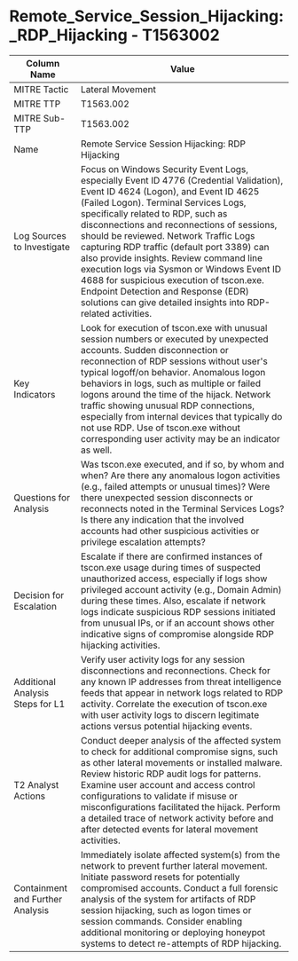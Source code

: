 # Remote_Service_Session_Hijacking:_RDP_Hijacking - T1563002

| Column Name | Value |
|-------------|-------|
| MITRE Tactic | Lateral Movement |
| MITRE TTP | T1563.002 |
| MITRE Sub-TTP | T1563.002 |
| Name | Remote Service Session Hijacking: RDP Hijacking |
| Log Sources to Investigate | Focus on Windows Security Event Logs, especially Event ID 4776 (Credential Validation), Event ID 4624 (Logon), and Event ID 4625 (Failed Logon). Terminal Services Logs, specifically related to RDP, such as disconnections and reconnections of sessions, should be reviewed. Network Traffic Logs capturing RDP traffic (default port 3389) can also provide insights. Review command line execution logs via Sysmon or Windows Event ID 4688 for suspicious execution of tscon.exe. Endpoint Detection and Response (EDR) solutions can give detailed insights into RDP-related activities. |
| Key Indicators | Look for execution of tscon.exe with unusual session numbers or executed by unexpected accounts. Sudden disconnection or reconnection of RDP sessions without user's typical logoff/on behavior. Anomalous logon behaviors in logs, such as multiple or failed logons around the time of the hijack. Network traffic showing unusual RDP connections, especially from internal devices that typically do not use RDP. Use of tscon.exe without corresponding user activity may be an indicator as well. |
| Questions for Analysis | Was tscon.exe executed, and if so, by whom and when? Are there any anomalous logon activities (e.g., failed attempts or unusual times)? Were there unexpected session disconnects or reconnects noted in the Terminal Services Logs? Is there any indication that the involved accounts had other suspicious activities or privilege escalation attempts? |
| Decision for Escalation | Escalate if there are confirmed instances of tscon.exe usage during times of suspected unauthorized access, especially if logs show privileged account activity (e.g., Domain Admin) during these times. Also, escalate if network logs indicate suspicious RDP sessions initiated from unusual IPs, or if an account shows other indicative signs of compromise alongside RDP hijacking activities. |
| Additional Analysis Steps for L1 | Verify user activity logs for any session disconnections and reconnections. Check for any known IP addresses from threat intelligence feeds that appear in network logs related to RDP activity. Correlate the execution of tscon.exe with user activity logs to discern legitimate actions versus potential hijacking events. |
| T2 Analyst Actions | Conduct deeper analysis of the affected system to check for additional compromise signs, such as other lateral movements or installed malware. Review historic RDP audit logs for patterns. Examine user account and access control configurations to validate if misuse or misconfigurations facilitated the hijack. Perform a detailed trace of network activity before and after detected events for lateral movement activities. |
| Containment and Further Analysis | Immediately isolate affected system(s) from the network to prevent further lateral movement. Initiate password resets for potentially compromised accounts. Conduct a full forensic analysis of the system for artifacts of RDP session hijacking, such as logon times or session commands. Consider enabling additional monitoring or deploying honeypot systems to detect re-attempts of RDP hijacking. |
